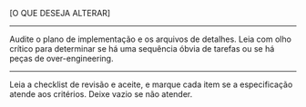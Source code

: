 [O QUE DESEJA ALTERAR]

---

Audite o plano de implementação e os arquivos de detalhes. Leia com olho crítico para determinar se há uma sequência óbvia de tarefas ou se há peças de over-engineering.

---

Leia a checklist de revisão e aceite, e marque cada item se a especificação atende aos critérios. Deixe vazio se não atender.
